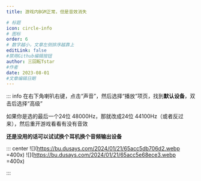 ```yaml
---
title: 游戏内BGM正常，但是音效消失 

# 标题
icon: circle-info
# 图标
order: 6
# 数字越小，文章左侧排序越靠上
editLink: false
#禁用Github编辑按钮
author: 三回転Tstar
#作者
date: 2023-08-01
#文章编辑日期
---
```

::: info
在右下角喇叭右键，点击“声音”，然后选择“播放”项页，找到**默认设备**，双击后选择“高级”

如果你是选的最后一个24位 48000Hz，那就改成24位 44100Hz（或者反过来），然后重开游戏看看有没有音效

**还是没用的话可以试试换个耳机换个音频输出设备**

::: center
![](https://bu.dusays.com/2024/01/21/65acc5db706d2.webp =400x) ![](https://bu.dusays.com/2024/01/21/65acc5e68ece3.webp =400x)

:::

